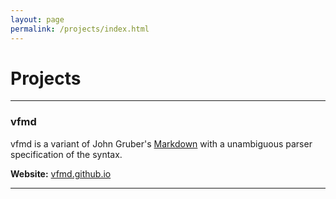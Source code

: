 ```yaml
---
layout: page
permalink: /projects/index.html
---
```


<h1>Projects</h1>
<hr />

<h3>vfmd</h3>

vfmd is a variant of John Gruber's [Markdown] with a unambiguous parser
specification of the syntax.

**Website:** [vfmd.github.io]
<hr />

[Markdown]: http://www.daringfireball.net/projects/markdown "Markdown"
[vfmd.github.io]: http://vfmd.github.io/ "vfmd: Markdown with a spec"
